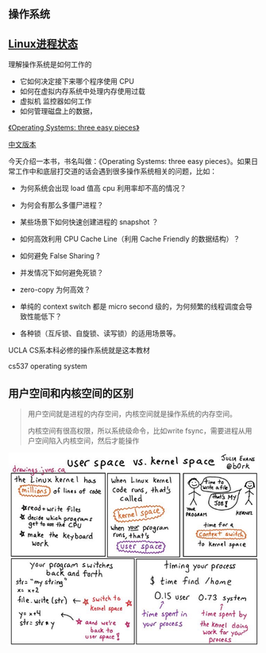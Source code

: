 ## 操作系统

## [Linux进程状态](https://www.cnblogs.com/littlecharacter/p/12154588.html)



理解操作系统是如何工作的

- 它如何决定接下来哪个程序使用 CPU
- 如何在虚拟内存系统中处理内存使用过载
- 虚拟机 监控器如何工作
- 如何管理磁盘上的数据，



[《Operating Systems: three easy pieces》](https://pages.cs.wisc.edu/~remzi/OSTEP/)

[中文版本](https://github.com/remzi-arpacidusseau/ostep-translations/tree/master/chinese)

今天介绍一本书，书名叫做：《Operating Systems: three easy pieces》。如果日常工作中和底层打交道的话会遇到很多操作系统相关的问题，比如：

- 为何系统会出现 load 值高 cpu 利用率却不高的情况？

- 为何会有那么多僵尸进程？

- 某些场景下如何快速创建进程的 snapshot ？

- 如何高效利用 CPU Cache Line（利用 Cache Friendly 的数据结构）？

- 如何避免 False Sharing ?

- 并发情况下如何避免死锁？

- zero-copy 为何高效？

- 单纯的 context switch 都是 micro second 级的，为何频繁的线程调度会导致性能低下？

- 各种锁（互斥锁、自旋锁、读写锁）的适用场景等。

  

UCLA CS系本科必修的操作系统就是这本教材

cs537 operating system





## 用户空间和内核空间的区别


> 用户空间就是进程的内存空间，内核空间就是操作系统的内存空间。
>
> 内核空间有很高权限，所以系统级命令，比如write fsync，需要进程从用户空间陷入内核空间，然后才能操作

![image-20210520115821592](https://raw.githubusercontent.com/Mingriweiji-github/ImageBed/master/img/20210520115833.png)

